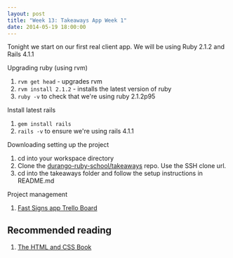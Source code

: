 ```yaml
---
layout: post
title: "Week 13: Takeaways App Week 1"
date: 2014-05-19 18:00:00
---
```


Tonight we start on our first real client app. We will be using Ruby 2.1.2 and Rails 4.1.1

Upgrading ruby (using rvm)

  1. `rvm get head` - upgrades rvm
  2. `rvm install 2.1.2` - installs the latest version of ruby
  3. `ruby -v` to check that we're using ruby 2.1.2p95

Install latest rails

  1. `gem install rails`
  2. `rails -v` to ensure we're using rails 4.1.1

Downloading setting up the project

  1. cd into your workspace directory
  2. Clone the [durango-ruby-school/takeaways][1] repo. Use the SSH clone url.
  3. cd into the takeaways folder and follow the setup instructions in README.md

Project management

  1. [Fast Signs app Trello Board][3]


## Recommended reading

1. [The HTML and CSS Book][2]


[1]: https://github.com/durango-ruby-school/takeaways
[2]: http://www.amazon.com/gp/product/1118008189/ref=as_li_tf_tl?ie=UTF8&tag=httpwwwhtmlan-20
[3]: https://trello.com/b/d2xdfz5D/fastsigns-app
